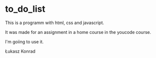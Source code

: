 # to_do_list

This is a programm with html, css and javascript.

It was made for an assignment in a home course in the youcode course.

I'm goiing to use it.

Łukasz Konrad
